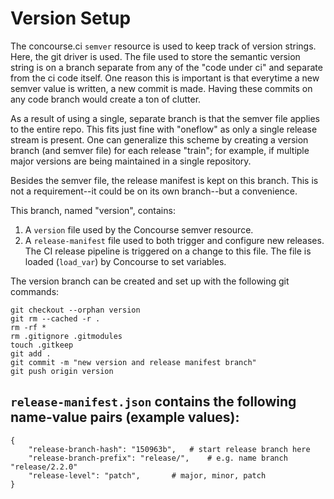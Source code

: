 # Version Setup

The concourse.ci `semver` resource is used to keep track of version strings. Here, the
git driver is used. The file used to store the semantic version string is on a branch
separate from any of the "code under ci" and separate from the ci code itself.  One
reason this is important is that everytime a new semver value is written, a new
commit is made.  Having these commits on any code branch would create a ton of
clutter.

As a result of using a single, separate branch is that the semver file applies
to the entire repo.  This fits just fine with "oneflow" as only a single release
stream is present.
One can generalize this scheme by creating a version branch (and semver file) for
each release "train"; for example, if multiple major versions are being maintained
in a single repository.

Besides the semver file, the release manifest is kept on this branch.  This is
not a requirement--it could be on its own branch--but a convenience.

This branch, named "version", contains:

1. A `version` file used by the Concourse semver resource.
2. A `release-manifest` file used to both trigger and configure new releases.
The CI release pipeline is triggered on a change to this file.
The file is loaded (`load_var`) by Concourse to set variables.

The version branch can be created and set up with the following git commands:

```
git checkout --orphan version
git rm --cached -r .
rm -rf *
rm .gitignore .gitmodules
touch .gitkeep
git add .
git commit -m "new version and release manifest branch"
git push origin version
```

## `release-manifest.json` contains the following name-value pairs (example values):

```
{
	"release-branch-hash": "150963b",	# start release branch here
	"release-branch-prefix": "release/",	# e.g. name branch "release/2.2.0"
	"release-level": "patch",		# major, minor, patch
}
```
